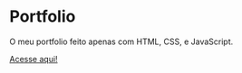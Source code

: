 # Portfolio

O meu portfolio feito apenas com HTML, CSS, e JavaScript.

[Acesse aqui!](https://nnnyck.github.io/portfolio/)
